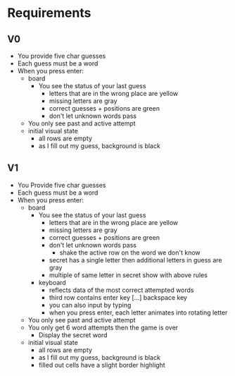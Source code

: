 # Requirements

## V0

- You provide five char guesses
- Each guess must be a word
- When you press enter:
  - board
    - You see the status of your last guess
      - letters that are in the wrong place are yellow
      - missing letters are gray
      - correct guesses + positions are green
      - don't let unknown words pass
  - You only see past and active attempt
  - initial visual state
    - all rows are empty
    - as I fill out my guess, background is black

## V1

- You Provide five char guesses
- Each guess must be a word
- When you press enter:
  - board
    - You see the status of your last guess
      - letters that are in the wrong place are yellow
      - missing letters are gray
      - correct guesses + positions are green
      - don't let unknown words pass
        - shake the active row on the word we don't know
      - secret has a single letter then additional letters in guess are gray
      - multiple of same letter in secret show with above rules
    - keyboard
      - reflects data of the most correct attempted words
      - third row contains enter key [...] backspace key
      - you can also input by typing
      - when you press enter, each letter animates into rotating letter
  - You only see past and active attempt
  - You only get 6 word attempts then the game is over
    - Display the secret word
  - initial visual state
    - all rows are empty
    - as I fill out my guess, background is black
    - filled out cells have a slight border highlight
